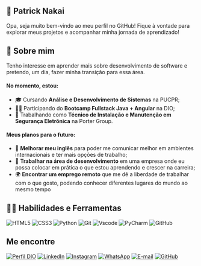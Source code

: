 
## 👋 Patrick Nakai
Opa, seja muito bem-vindo ao meu perfil no GitHub! Fique à vontade para explorar meus projetos e acompanhar minha jornada de aprendizado!

## 🚀 Sobre mim
Tenho interesse em aprender mais sobre desenvolvimento de software e pretendo, um dia, fazer minha transição para essa área.

#### No momento, estou:

- 🎓 Cursando **Análise e Desenvolvimento de Sistemas** na PUCPR;
- 👨‍💻 Participando do **Bootcamp Fullstack Java + Angular** na DIO;
- 🔧 Trabalhando como **Técnico de Instalação e Manutenção em Segurança Eletrônica** na Porter Group.

#### Meus planos para o futuro:

- 🧠 **Melhorar meu inglês** para poder me comunicar melhor em ambientes internacionais e ter mais opções de trabalho;
- 💼 **Trabalhar na área de desenvolvimento** em uma empresa onde eu possa colocar em prática o que estou aprendendo e crescer na carreira;
- 🌍 **Encontrar um emprego remoto** que me dê a liberdade de trabalhar com o que gosto, podendo conhecer diferentes lugares do mundo ao mesmo tempo


## 👨‍💻 Habilidades e Ferramentas
![HTML5](https://img.shields.io/badge/HTML5-000?style=for-the-badge&logo=html5)
![CSS3](https://img.shields.io/badge/CSS3-000?style=for-the-badge&logo=css3)
![Python](https://img.shields.io/badge/Python-000?style=for-the-badge&logo=python)
![Git](https://img.shields.io/badge/GIT-000?style=for-the-badge&logo=git&logoColor=white)
![Vscode](https://img.shields.io/badge/Vscode-000?style=for-the-badge&logo=visual-studio-code&logoColor=white)
![PyCharm](https://img.shields.io/badge/pycharm-000?style=for-the-badge&logo=pycharm&logoColor=black&color=black&labelColor=green)
![GitHub](https://img.shields.io/badge/GitHub-000?style=for-the-badge&logo=github&logoColor=30A3DC)

## Me encontre
[![Perfil DIO](https://img.shields.io/badge/-Meu%20Perfil%20na%20DIO-000000?style=for-the-badge&logo=gitbook&logoColor=white)](https://www.dio.me/users/patrick_nakai)
[![LinkedIn](https://img.shields.io/badge/linkedin-%230077B5.svg?style=for-the-badge&logo=linkedin&logoColor=white)](https://www.linkedin.com/in/patricknakai/)
[![Instagram](https://img.shields.io/badge/-Instagram-E4405F?style=for-the-badge&logo=instagram&logoColor=white)](https://www.instagram.com/eae_nakai/)
[![WhatsApp](https://img.shields.io/badge/WhatsApp-234ea94b?style=for-the-badge&logo=whatsapp&logoColor=white)](https://wa.me/55+41+995513406) 
[![E-mail](https://img.shields.io/badge/-Email-D52B1E?style=for-the-badge&logo=gmail&logoColor=white)](mailto:patrick.nakai@icloud.com)
 [![GitHub](https://img.shields.io/badge/GitHub-E44C30?style=for-the-badge&logo=github&logoColor=white)](https://github.com/patricknakai)